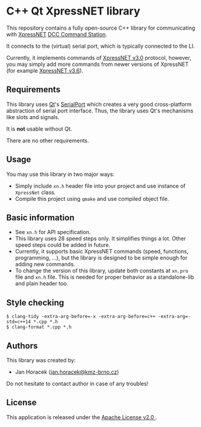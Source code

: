 # C++ Qt XpressNET library

This repository contains a fully open-source C++ library for communicating
with [XpressNET](https://dccwiki.com/XpressNet_Protocol)
[DCC Command Station](https://dccwiki.com/Command_station).

It connects to the (virtual) serial port, which is typically connected to the
LI.

Currently, it implements commands of [XpressNET
v3.0](http://www.lenzusa.com/1newsite1/Manuals/xpressnet.pdf) protocol,
however, you may simply add more commands from newer versions of XpressNET (for
example [XpressNET
v3.6](https://www.lenz-elektronik.de/pdf/XpressNet%20und%20USB%20Interface.pdf)).

## Requirements

This library uses [Qt](https://www.qt.io/)'s
[SerialPort](http://doc.qt.io/qt-5/qtserialport-index.html) which creates a
very good cross-platform abstraction of serial port interface. Thus, the
library uses Qt's mechanisms like slots and signals.

It is **not** usable without Qt.

There are no other requirements.

## Usage

You may use this library in two major ways:

 * Simply include `xn.h` header file into your project and use instance of
   `XpressNet` class.
 * Compile this project using `qmake` and use compiled object file.

## Basic information

 * See `xn.h` for API specification.
 * This library uses 28 speed steps only. It simplifies things a lot. Other
   speed steps could be added in future.
 * Currently, it supports basic XpressNET commands (speed, functions,
   programming, ...), but the library is designed to be simple enough for
   adding new commands.
 * To change the version of this library, update both constants at `xn.pro`
   file and `xn.h` file. This is needed for proper behavior as a standalone-lib
   and plain header too.

## Style checking

```
$ clang-tidy -extra-arg-before=-x -extra-arg-before=c++ -extra-arg=-std=c++14 *.cpp *.h
$ clang-format *.cpp *.h
```

## Authors

This library was created by:

 * Jan Horacek ([jan.horacek@kmz-brno.cz](mailto:jan.horacek@kmz-brno.cz))

Do not hesitate to contact author in case of any troubles!

## License

This application is released under the [Apache License v2.0
](https://www.apache.org/licenses/LICENSE-2.0).
